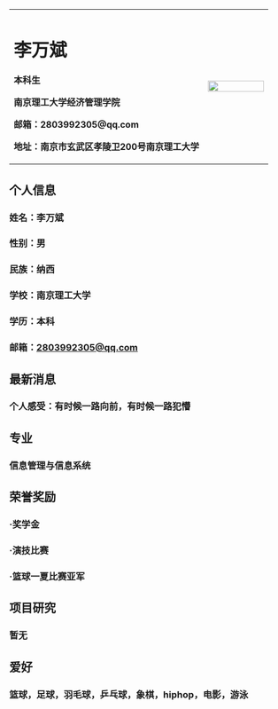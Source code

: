 <table border="0">
  <tr>
    <td width="75%">
      <h1>李万斌</h1>
      <p><b>本科生</b></p>
      <p><b>南京理工大学经济管理学院</b></p>
      <p><b>邮箱：2803992305@qq.com</b></p>
      <p><b>地址：南京市玄武区孝陵卫200号南京理工大学</b></p>
    </td>
    <td width="25%">
      <img src="‪selfie.jpg" width="100%">      
    </td>
  </tr>
</table>

## 个人信息
### 姓名：李万斌
### 性别：男
### 民族：纳西
### 学校：南京理工大学
### 学历：本科
### 邮箱：2803992305@qq.com

## 最新消息
### 个人感受：有时候一路向前，有时候一路犯懵

## 专业
### 信息管理与信息系统

## 荣誉奖励
### ·奖学金
### ·演技比赛
### ·篮球一夏比赛亚军

## 项目研究
### 暂无

## 爱好
### 篮球，足球，羽毛球，乒乓球，象棋，hiphop，电影，游泳
